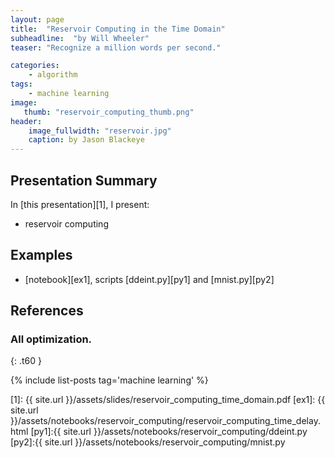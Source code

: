 ```yaml
---
layout: page
title:  "Reservoir Computing in the Time Domain"
subheadline:  "by Will Wheeler"
teaser: "Recognize a million words per second."

categories:
    - algorithm
tags:
    - machine learning
image:
   thumb: "reservoir_computing_thumb.png"
header:
    image_fullwidth: "reservoir.jpg"
    caption: by Jason Blackeye
---
```

<!-- Page Content Starts Here -->

## Presentation Summary
In [this presentation][1], I present:

  * reservoir computing

## Examples
  * [notebook][ex1], scripts [ddeint.py][py1] and [mnist.py][py2]

## References

### All optimization.
{: .t60 }

{% include list-posts tag='machine learning' %}

[1]: {{ site.url }}/assets/slides/reservoir_computing_time_domain.pdf
[ex1]: {{ site.url }}/assets/notebooks/reservoir_computing/reservoir_computing_time_delay.html
[py1]:{{ site.url }}/assets/notebooks/reservoir_computing/ddeint.py
[py2]:{{ site.url }}/assets/notebooks/reservoir_computing/mnist.py
